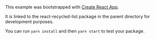 This example was bootstrapped with [Create React App](https://github.com/facebook/create-react-app).

It is linked to the react-recycled-list package in the parent directory for development purposes.

You can run `yarn install` and then `yarn start` to test your package.
